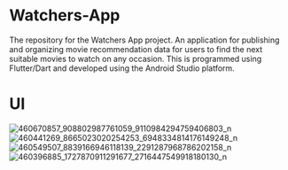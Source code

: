 # Watchers-App
The repository for the Watchers App project. An application for publishing and organizing movie recommendation data for users to find the next suitable movies to watch on any occasion. This is programmed using Flutter/Dart and developed using the Android Studio platform.
# UI
![460670857_908802987761059_9110984294759406803_n](https://github.com/user-attachments/assets/0bec8e12-32ad-433f-87e0-1cf55529d68e)
![460441269_8665023020254253_6948334814176149248_n](https://github.com/user-attachments/assets/3dc73ff6-39ce-49ba-b8de-6e98d4961c46)
![460549507_8839166946118139_2291287968786202158_n](https://github.com/user-attachments/assets/a43899cb-072e-404d-a813-a845b7cbae5c)
![460396885_1727870911291677_2716447549918180130_n](https://github.com/user-attachments/assets/00f3ad1d-ff27-46cd-b7a4-2cc1df58b826)
